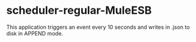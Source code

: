 # scheduler-regular-MuleESB
This application triggers an event every 10 seconds and writes in .json to disk in APPEND mode.
